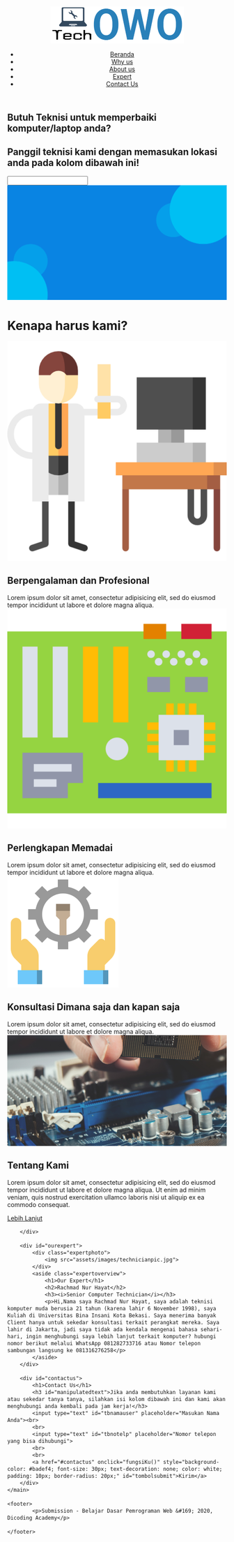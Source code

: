 <!DOCTYPE html>
<html>
<head>
	<title>Servis Komputer</title>
	<link rel="stylesheet" type="text/css" href="assets/styles/style.css">
	<meta charset="utf-8">
	<meta name="viewport" content="width=device-width, initial-scale=1">
</head>
<body>
	<header>
		<div class="bungkuslogo">
			<img src="assets/images/logoanjaysmall.png">
		</div>
		<nav>
			<ul>
				<li><a href="#home">Beranda</a></li>
				<li><a href="#whyus">Why us</a></li>
				<li><a href="#aboutus">About us</a></li>
				<li><a href="#ourexpert">Expert</a></li>
				<li><a href="#contactus">Contact Us</a></li>
			</ul>
		</nav>
	</header>
	<main>
		<div class="landingpage">
			<h2>Butuh Teknisi untuk memperbaiki komputer/laptop anda?</h2>
			<h2>Panggil teknisi kami dengan memasukan lokasi anda pada kolom dibawah ini!</h2>
			<div class="kolomcarilokasi">
				<input type="text" name="tbcarilokasi">
			</div>
		</div>		
		<div class="gambarlatarnya">
			<img class="latarnya" src="assets/images/bannerbesarv2flat.png">	
		</div>
		<div id="whyus">
			<h1>Kenapa harus kami?</h1>
			<div id="whyuswrapper">
				<article class="card">
					<img src="assets/images/engineer.png">
					<h2>Berpengalaman dan Profesional</h2>
					Lorem ipsum dolor sit amet, consectetur adipisicing elit, sed do eiusmod
					tempor incididunt ut labore et dolore magna aliqua. 
				</article>
				<article class="card">
					<img src="assets/images/mainboard.png">
					<h2>Perlengkapan Memadai</h2>
					Lorem ipsum dolor sit amet, consectetur adipisicing elit, sed do eiusmod
					tempor incididunt ut labore et dolore magna aliqua.
				</article>
				<article class="card">
					<img src="assets/images/support.png">
					<h2>Konsultasi Dimana saja dan kapan saja</h2>
					Lorem ipsum dolor sit amet, consectetur adipisicing elit, sed do eiusmod
					tempor incididunt ut labore et dolore magna aliqua.
				</article>	
			</div>	
		</div>
		<div id="aboutus">
			<div class="latargambarteknisi">
					<img src="assets/images/gambarteknisi.jpg">
			</div>
			<article class="aboutusoverview">
				<h1>Tentang Kami</h1>
				<p>Lorem ipsum dolor sit amet, consectetur adipisicing elit, sed do eiusmod
				tempor incididunt ut labore et dolore magna aliqua. Ut enim ad minim veniam,
				quis nostrud exercitation ullamco laboris nisi ut aliquip ex ea commodo
				consequat.</p>
				<a href="#">Lebih Lanjut</a>
			</article>

		</div>

		<div id="ourexpert">
			<div class="expertphoto">
				<img src="assets/images/technicianpic.jpg">
			</div>
			<aside class="expertoverview">
				<h1>Our Expert</h1>
				<h2>Rachmad Nur Hayat</h2>
				<h3><i>Senior Computer Technician</i></h3>
				<p>Hi,Nama saya Rachmad Nur Hayat, saya adalah teknisi komputer muda berusia 21 tahun (karena lahir 6 November 1998), saya Kuliah di Universitas Bina Insani Kota Bekasi. Saya menerima banyak Client hanya untuk sekedar konsultasi terkait perangkat mereka. Saya lahir di Jakarta, jadi saya tidak ada kendala mengenai bahasa sehari-hari, ingin menghubungi saya lebih lanjut terkait komputer? hubungi nomor berikut melalui WhatsApp 081282733716 atau Nomor telepon sambungan langsung ke 081316276258</p>
			</aside>
		</div>

		<div id="contactus">
			<h1>Contact Us</h1>
			<h3 id="manipulatedtext">Jika anda membutuhkan layanan kami atau sekedar tanya tanya, silahkan isi kolom dibawah ini dan kami akan menghubungi anda kembali pada jam kerja!</h3>
			<input type="text" id="tbnamauser" placeholder="Masukan Nama Anda"><br>
			<br>
			<input type="text" id="tbnotelp" placeholder="Nomor telepon yang bisa dihubungi">
			<br>
			<br>
			<a href="#contactus" onclick="fungsiKu()" style="background-color: #badef4; font-size: 30px; text-decoration: none; color: white; padding: 10px; border-radius: 20px;" id="tombolsubmit">Kirim</a>
		</div>
	</main>

	<footer>
		    <p>Submission - Belajar Dasar Pemrograman Web &#169; 2020, Dicoding Academy</p>

	</footer>
<script type="text/javascript" src="assets/script.js"></script>
</body>
</html>

